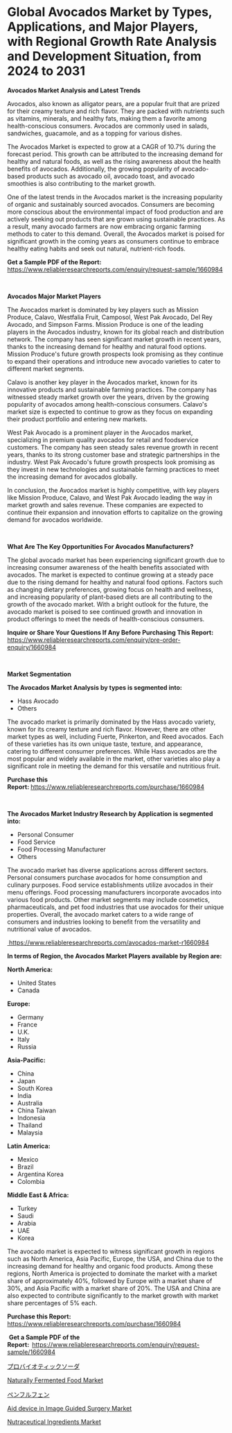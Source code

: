 <p><h1>Global Avocados Market by Types, Applications, and Major Players, with Regional Growth Rate Analysis and Development Situation, from 2024 to 2031</h1></p><p><strong>Avocados Market Analysis and Latest Trends</strong></p>
<p><p>Avocados, also known as alligator pears, are a popular fruit that are prized for their creamy texture and rich flavor. They are packed with nutrients such as vitamins, minerals, and healthy fats, making them a favorite among health-conscious consumers. Avocados are commonly used in salads, sandwiches, guacamole, and as a topping for various dishes.</p><p>The Avocados Market is expected to grow at a CAGR of 10.7% during the forecast period. This growth can be attributed to the increasing demand for healthy and natural foods, as well as the rising awareness about the health benefits of avocados. Additionally, the growing popularity of avocado-based products such as avocado oil, avocado toast, and avocado smoothies is also contributing to the market growth.</p><p>One of the latest trends in the Avocados market is the increasing popularity of organic and sustainably sourced avocados. Consumers are becoming more conscious about the environmental impact of food production and are actively seeking out products that are grown using sustainable practices. As a result, many avocado farmers are now embracing organic farming methods to cater to this demand. Overall, the Avocados market is poised for significant growth in the coming years as consumers continue to embrace healthy eating habits and seek out natural, nutrient-rich foods.</p></p>
<p><strong>Get a Sample PDF of the Report:&nbsp;</strong> <a href="https://www.reliableresearchreports.com/enquiry/request-sample/1660984">https://www.reliableresearchreports.com/enquiry/request-sample/1660984</a></p>
<p>&nbsp;</p>
<p><strong>Avocados Major Market Players</strong></p>
<p><p>The Avocados market is dominated by key players such as Mission Produce, Calavo, Westfalia Fruit, Camposol, West Pak Avocado, Del Rey Avocado, and Simpson Farms. Mission Produce is one of the leading players in the Avocados industry, known for its global reach and distribution network. The company has seen significant market growth in recent years, thanks to the increasing demand for healthy and natural food options. Mission Produce's future growth prospects look promising as they continue to expand their operations and introduce new avocado varieties to cater to different market segments.</p><p>Calavo is another key player in the Avocados market, known for its innovative products and sustainable farming practices. The company has witnessed steady market growth over the years, driven by the growing popularity of avocados among health-conscious consumers. Calavo's market size is expected to continue to grow as they focus on expanding their product portfolio and entering new markets.</p><p>West Pak Avocado is a prominent player in the Avocados market, specializing in premium quality avocados for retail and foodservice customers. The company has seen steady sales revenue growth in recent years, thanks to its strong customer base and strategic partnerships in the industry. West Pak Avocado's future growth prospects look promising as they invest in new technologies and sustainable farming practices to meet the increasing demand for avocados globally.</p><p>In conclusion, the Avocados market is highly competitive, with key players like Mission Produce, Calavo, and West Pak Avocado leading the way in market growth and sales revenue. These companies are expected to continue their expansion and innovation efforts to capitalize on the growing demand for avocados worldwide.</p></p>
<p>&nbsp;</p>
<p><strong>What Are The Key Opportunities For Avocados Manufacturers?</strong></p>
<p><p>The global avocado market has been experiencing significant growth due to increasing consumer awareness of the health benefits associated with avocados. The market is expected to continue growing at a steady pace due to the rising demand for healthy and natural food options. Factors such as changing dietary preferences, growing focus on health and wellness, and increasing popularity of plant-based diets are all contributing to the growth of the avocado market. With a bright outlook for the future, the avocado market is poised to see continued growth and innovation in product offerings to meet the needs of health-conscious consumers.</p></p>
<p><strong>Inquire or Share Your Questions If Any Before Purchasing This Report:</strong> <a href="https://www.reliableresearchreports.com/enquiry/pre-order-enquiry/1660984">https://www.reliableresearchreports.com/enquiry/pre-order-enquiry/1660984</a></p>
<p>&nbsp;</p>
<p><strong>Market Segmentation</strong></p>
<p><strong>The Avocados Market Analysis by types is segmented into:</strong></p>
<p><ul><li>Hass Avocado</li><li>Others</li></ul></p>
<p><p>The avocado market is primarily dominated by the Hass avocado variety, known for its creamy texture and rich flavor. However, there are other market types as well, including Fuerte, Pinkerton, and Reed avocados. Each of these varieties has its own unique taste, texture, and appearance, catering to different consumer preferences. While Hass avocados are the most popular and widely available in the market, other varieties also play a significant role in meeting the demand for this versatile and nutritious fruit.</p></p>
<p><strong>Purchase this Report:&nbsp;</strong><a href="https://www.reliableresearchreports.com/purchase/1660984">https://www.reliableresearchreports.com/purchase/1660984</a></p>
<p>&nbsp;</p>
<p><strong>The Avocados Market Industry Research by Application is segmented into:</strong></p>
<p><ul><li>Personal Consumer</li><li>Food Service</li><li>Food Processing Manufacturer</li><li>Others</li></ul></p>
<p><p>The avocado market has diverse applications across different sectors. Personal consumers purchase avocados for home consumption and culinary purposes. Food service establishments utilize avocados in their menu offerings. Food processing manufacturers incorporate avocados into various food products. Other market segments may include cosmetics, pharmaceuticals, and pet food industries that use avocados for their unique properties. Overall, the avocado market caters to a wide range of consumers and industries looking to benefit from the versatility and nutritional value of avocados.</p></p>
<p><a href="https://www.reliableresearchreports.com/avocados-market-r1660984">&nbsp;https://www.reliableresearchreports.com/avocados-market-r1660984</a></p>
<p><strong>In terms of Region, the Avocados Market Players available by Region are:</strong></p>
<p>
    <p> <strong> North America: </strong>
        <ul>
            <li>United States</li>
            <li>Canada</li>
        </ul>
        </p> 
    <p> <strong> Europe: </strong>
        <ul>
            <li>Germany</li>
            <li>France</li>
            <li>U.K.</li>
            <li>Italy</li>
            <li>Russia</li>
        </ul>
        </p> 
    <p> <strong> Asia-Pacific: </strong>
        <ul>
            <li>China</li>
            <li>Japan</li>
            <li>South Korea</li>
            <li>India</li>
            <li>Australia</li>
            <li>China Taiwan</li>
            <li>Indonesia</li>
            <li>Thailand</li>
            <li>Malaysia</li>
        </ul>
        </p> 
    <p> <strong> Latin America: </strong>
        <ul>
            <li>Mexico</li>
            <li>Brazil</li>
            <li>Argentina Korea</li>
            <li>Colombia</li>
        </ul>
        </p> 
    <p> <strong> Middle East & Africa: </strong>
        <ul>
            <li>Turkey</li>
            <li>Saudi</li>
            <li>Arabia</li>
            <li>UAE</li>
            <li>Korea</li>
        </ul>
    </p>
    </p>
<p><p>The avocado market is expected to witness significant growth in regions such as North America, Asia Pacific, Europe, the USA, and China due to the increasing demand for healthy and organic food products. Among these regions, North America is projected to dominate the market with a market share of approximately 40%, followed by Europe with a market share of 30%, and Asia Pacific with a market share of 20%. The USA and China are also expected to contribute significantly to the market growth with market share percentages of 5% each.</p></p>
<p><strong>Purchase this Report: </strong><a href="https://www.reliableresearchreports.com/purchase/1660984">https://www.reliableresearchreports.com/purchase/1660984</a></p>
<p>&nbsp;<strong>Get a Sample PDF of the Report:&nbsp;&nbsp;</strong><a href="https://www.reliableresearchreports.com/enquiry/request-sample/1660984">https://www.reliableresearchreports.com/enquiry/request-sample/1660984</a></p>
<p><strong></strong></p>
<p><p><a href="https://github.com/dzy793153605/Market-Research-Report-List-1/blob/main/949294718615.md">プロバイオティックソーダ</a></p><p><a href="https://github.com/Sinjinluong3e0awx2m195k76/Market-Research-Report-List-1/blob/main/naturally-fermented-food-market.md">Naturally Fermented Food Market</a></p><p><a href="https://github.com/EthanMorar2011/Market-Research-Report-List-1/blob/main/164275118616.md">ペンフルフェン</a></p><p><a href="https://issuu.com/reportprime-2/docs/aid-device-in-image-guided-surgery-market-size-203">Aid device in Image Guided Surgery Market</a></p><p><a href="https://github.com/shotows/Market-Research-Report-List-2/blob/main/nutraceutical-ingredients-market.md">Nutraceutical Ingredients Market</a></p></p>